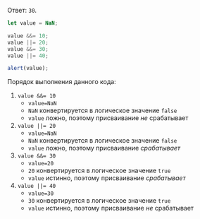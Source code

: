 Ответ: `30`.

```js run
let value = NaN;

value &&= 10;
value ||= 20;
value &&= 30;
value ||= 40;

alert(value);
```

Порядок выполнения данного кода:
1. `value &&= 10`
   - `value=NaN`
   - `NaN` конвертируется в логическое значение `false`
   - `value` ложно, поэтому присваивание *не* срабатывает
2. `value ||= 20`
   - `value=NaN`
   - `NaN` конвертируется в логическое значение `false`
   - `value` ложно, поэтому присваивание *срабатывает* 
3. `value &&= 30`
   - `value=20`
   - `20` конвертируется в логическое значение `true`
   - `value` истинно, поэтому присваивание *срабатывает*
4. `value ||= 40`
   - `value=30`
   - `30` конвертируется в логическое значение `true`
   - `value` истинно, поэтому присваивание *не* срабатывает